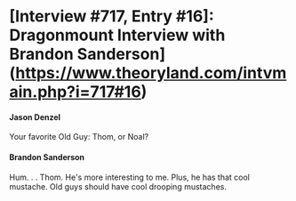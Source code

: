 # [Interview #717, Entry #16]: Dragonmount Interview with Brandon Sanderson](https://www.theoryland.com/intvmain.php?i=717#16)

#### Jason Denzel

Your favorite Old Guy: Thom, or Noal?

#### Brandon Sanderson

Hum. . . Thom. He's more interesting to me. Plus, he has that cool mustache. Old guys should have cool drooping mustaches.

